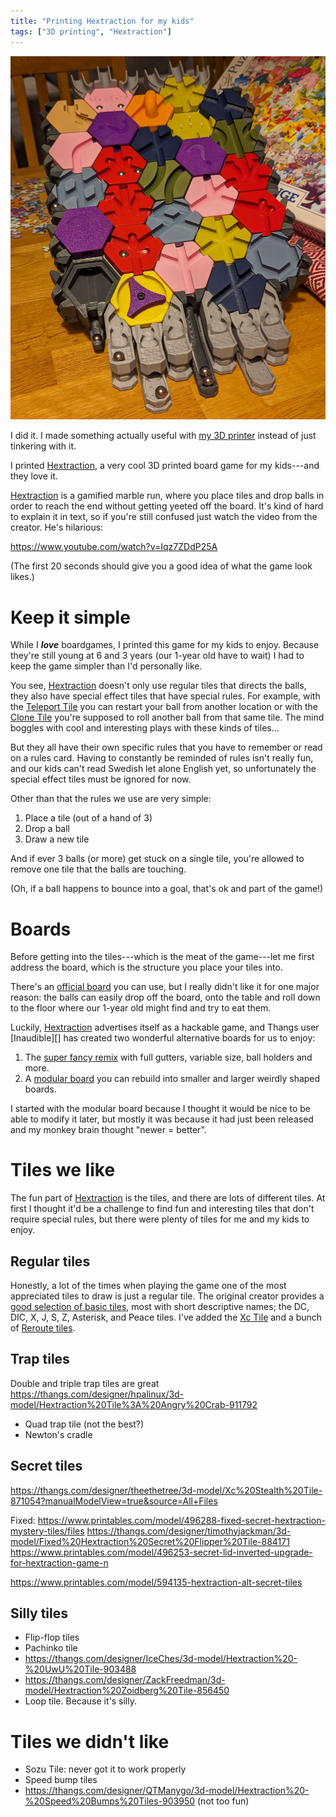 ```yaml
---
title: "Printing Hextraction for my kids"
tags: ["3D printing", "Hextraction"]
---
```


![A session of Hextraction, a 3D printed board game.](/images/hextraction_session.jpg)

I did it.
I made something actually useful with [my 3D printer][voron] instead of just tinkering with it.

I printed [Hextraction][], a very cool 3D printed board game for my kids---and they love it.

[Hextraction][] is a gamified marble run, where you place tiles and drop balls in order to reach the end without getting yeeted off the board.
It's kind of hard to explain it in text, so if you're still confused just watch the video from the creator.
He's hilarious:

https://www.youtube.com/watch?v=Iqz7ZDdP25A

(The first 20 seconds should give you a good idea of what the game look likes.)

# Keep it simple

While I ***love*** boardgames, I printed this game for my kids to enjoy.
Because they're still young at 6 and 3 years (our 1-year old have to wait) I had to keep the game simpler than I'd personally like.

You see, [Hextraction][] doesn't only use regular tiles that directs the balls, they also have special effect tiles that have special rules.
For example, with the [Teleport Tile][] you can restart your ball from another location or with the [Clone Tile][] you're supposed to roll another ball from that same tile.
The mind boggles with cool and interesting plays with these kinds of tiles...

But they all have their own specific rules that you have to remember or read on a rules card.
Having to constantly be reminded of rules isn't really fun, and our kids can't read Swedish let alone English yet, so unfortunately the special effect tiles must be ignored for now.

Other than that the rules we use are very simple:

1. Place a tile (out of a hand of 3)
2. Drop a ball
3. Draw a new tile

And if ever 3 balls (or more) get stuck on a single tile, you're allowed to remove one tile that the balls are touching.

(Oh, if a ball happens to bounce into a goal, that's ok and part of the game!)

# Boards

Before getting into the tiles---which is the meat of the game---let me first address the board, which is the structure you place your tiles into.

There's an [official board][] you can use, but I really didn't like it for one major reason:
the balls can easily drop off the board, onto the table and roll down to the floor where our 1-year old might find and try to eat them.

Luckily, [Hextraction][] advertises itself as a hackable game, and Thangs user [Inaudible][] has created two wonderful alternative boards for us to enjoy:

1. The [super fancy remix][] with full gutters, variable size, ball holders and more.
2. A [modular board][] you can rebuild into smaller and larger weirdly shaped boards.

I started with the modular board because I thought it would be nice to be able to modify it later, but mostly it was because it had just been released and my monkey brain thought "newer = better".

# Tiles we like

The fun part of [Hextraction][] is the tiles, and there are lots of different tiles.
At first I thought it'd be a challenge to find fun and interesting tiles that don't require special rules, but there were plenty of tiles for me and my kids to enjoy.

## Regular tiles

Honestly, a lot of the times when playing the game one of the most appreciated tiles to draw is just a regular tile.
The original creator provides a [good selection of basic tiles][basic_tiles], most with short descriptive names; the DC, DIC, X, J, S, Z, Asterisk, and Peace tiles.
I've added the [Xc Tile][] and a bunch of [Reroute tiles][].

[basic_tiles]: https://thangs.com/designer/ZackFreedman/3d-model/Hextraction%20Basic%20Tiles-856511
[Xc Tile]: https://thangs.com/designer/theethetree/3d-model/Xc%20Tile%20-%20Hextraction-871018
[Reroute tiles]: https://thangs.com/designer/jaceubs/3d-model/Hextraction%20Reroute%20Tiles-902024

## Trap tiles

Double and triple trap tiles are great
https://thangs.com/designer/hpalinux/3d-model/Hextraction%20Tile%3A%20Angry%20Crab-911792
- Quad trap tile (not the best?)
- Newton's cradle

## Secret tiles

https://thangs.com/designer/theethetree/3d-model/Xc%20Stealth%20Tile-871054?manualModelView=true&source=All+Files

Fixed:
https://www.printables.com/model/496288-fixed-secret-hextraction-mystery-tiles/files
https://thangs.com/designer/timothyjackman/3d-model/Fixed%20Hextraction%20Secret%20Flipper%20Tile-884171
https://www.printables.com/model/496253-secret-lid-inverted-upgrade-for-hextraction-game-n

https://www.printables.com/model/594135-hextraction-alt-secret-tiles

## Silly tiles

- Flip-flop tiles
- Pachinko tile
- https://thangs.com/designer/IceChes/3d-model/Hextraction%20-%20UwU%20Tile-903488
- https://thangs.com/designer/ZackFreedman/3d-model/Hextraction%20Zoidberg%20Tile-856450
- Loop tile. Because it's silly.

# Tiles we didn't like

- Sozu Tile: never got it to work properly
- Speed bump tiles
- https://thangs.com/designer/QTManygo/3d-model/Hextraction%20-%20Speed%20Bumps%20Tiles-903950 (not too fun)

[modular board]: https://thangs.com/designer/Inaudable/3d-model/Modular%20Hextraction%20Board%21-972454
[super fancy remix]: https://thangs.com/designer/Inaudable/3d-model/Super%20Fancy%20Remix%20of%20the%20Hextraction%20Game%20Board-955813
[Hextraction]: https://www.playhextraction.com/
[voron]: /series/voron_trident/
[Teleport Tile]: https://thangs.com/designer/ZackFreedman/3d-model/Hextraction%20Teleport%20Tile-856643
[Clone Tile]: https://thangs.com/designer/ZackFreedman/3d-model/Hextraction%20Clone%20Tile-855930
[official board]: https://thangs.com/designer/ZackFreedman/3d-model/Hextraction%20Game%20Boards-856439
